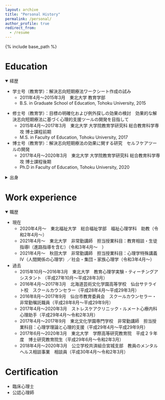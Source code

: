 ```yaml
---
layout: archive
title: "Personal History"
permalink: /personal/
author_profile: true
redirect_from:
  - /resume
---
```


{% include base_path %}

Education
======

<details open><summary>経歴</summary>
  
- 学士号（教育学）：解決志向短期療法ワークシート作成の試み  
  * 2011年4月～2015年3月　東北大学 教育学部  
  * B.S. in Graduate School of Education, Tohoku University, 2015  
* 修士号（教育学）：目標の明確化および例外探しの効果の検討　効果的な解決志向短期療法に基づく心理的支援ツールの開発を目指して  
  * 2015年4月～2017年3月　東北大学 大学院教育学研究科 総合教育科学専攻 博士課程前期  
  * M.S. in Faculty of Education, Tohoku University, 2017  
* 博士号（教育学）：解決志向短期療法の効果に関する研究　セルフケアツールの開発  
  * 2017年4月～2020年3月　東北大学 大学院教育学研究科 総合教育科学専攻 博士課程後期  
  * Ph.D in Faculty of Education, Tohoku University, 2020  
</details>  

  
  
<details><summary>出身</summary><div>
  
- 故郷
  - 静岡県中部
- 中学校
  - 2004年4月～2008年3月　静岡大教育学部学附属島田中学校
- 高等学校
  - 2008年4月～2011年3月　静岡県立藤枝東高等学校

</div></details>




Work experience
======
<details open><summary>職歴</summary><div>
  
- 現在
  - 2020年4月～　東北福祉大学　総合福祉学部　福祉心理学科　助教（令和2年4月～）
  - 2021年4月～　東北大学　非常勤講師　担当授業科目：教育相談・生徒指導Ⅰ（進路指導を含む）（令和3年4月～　）
  - 2021年4月～　秋田大学　非常勤講師　担当授業科目：心理学特殊講義Ⅳ（人間関係の心理学）／社会・集団・家族心理学（令和3年4月～）
- 過去
  - 2015年10月～2016年3月　東北大学　教育心理学実験・ティーチングアシスタント （平成27年10月～平成28年3月）
  - 2016年4月～2017年3月　北海道芸術文化学園高等学校　仙台サテライト校　スクールカウンセラー（平成28年4月～平成29年3月）
  - 2016年8月～2017年9月　仙台市教育委員会　スクールカウンセラー・非常勤嘱託職員（平成28年8月～平成29年9月）
  - 2017年4月～2020年3月　ストレスケアクリニック・ルメート心療内科　心理助手（平成29年4月～令和2年3月）
  - 2017年4月～2017年9月　東北文化学園専門学校　非常勤講師　担当授業科目：心理学理論と心理的支援（平成29年4月～平成29年9月）
  - 2017年6月～2020年3月　東北大学　学際高等研究教育院　平成２９年度　博士研究教育院生（平成29年6月～令和2年3月）
  - 2018年4月～2020年3月　公立学校共済組合宮城支部　教員のメンタルヘルス相談事業　相談員（平成30年4月～令和2年3月）

</div></details>




Certification
======
* 臨床心理士
* 公認心理師

